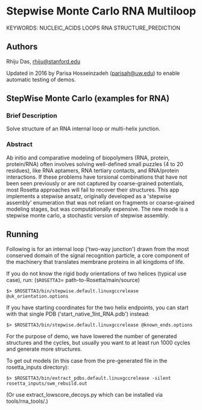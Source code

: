 # Stepwise Monte Carlo RNA Multiloop

KEYWORDS: NUCLEIC_ACIDS LOOPS RNA STRUCTURE_PREDICTION

## Authors
Rhiju Das, rhiju@stanford.edu

Updated in 2016 by Parisa Hosseinzadeh (parisah@uw.edu) to enable automatic testing of demos.

## StepWise Monte Carlo (examples for RNA)

### Brief Description

Solve structure of an RNA internal loop or multi-helix junction.

### Abstract

Ab initio and comparative modeling of biopolymers (RNA, protein, protein/RNA) often involves solving well-defined small puzzles (4 to 20 residues), like RNA aptamers, RNA tertiary contacts, and RNA/protein interactions. If these problems have torsional combinations that have not been seen previously or are not captured by coarse-grained potentials, most Rosetta approaches will fail to recover their structures.  This app implements a stepwise ansatz, originally developed as a 'stepwise assembly' enumeration that was not reliant on fragments or coarse-grained modeling stages, but was computationally expensive. The new mode is a stepwise monte carlo, a stochastic version of stepwise assembly. 


## Running

Following is for an internal loop ('two-way junction') drawn from the most conserved domain of the signal recognition particle, a core component of the machinery that translates membrane proteins in all kingdoms of life.

If you do not know the rigid body orientations of two helices (typical use case), run: (`$ROSETTA3`= path-to-Rosetta/main/source)

```
$> $ROSETTA3/bin/stepwise.default.linuxgccrelease @uk_orientation.options
```

If you have starting coordinates for the two helix endpoints, you can start with that single PDB ('start_native_1lnt_RNA.pdb') instead:

```
$> $ROSETTA3/bin/stepwise.default.linuxgccrelease @known_ends.options 
```
For the purpose of demo, we have lowered the number of generated structures and the cycles, but usually you want to at least run 1000 cycles and generate more structures.

To get out models (in this case from the pre-generated file in the rosetta_inputs directory):

```
$> $ROSETTA3/bin/extract_pdbs.default.linuxgccrelease -silent rosetta_inputs/swm_rebuild.out 
```

(Or use extract_lowscore_decoys.py which can be installed via tools/rna_tools/.)

